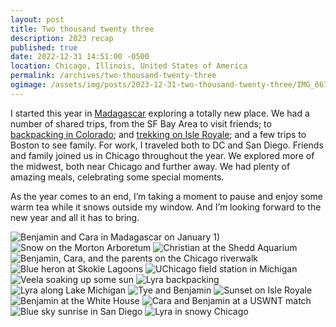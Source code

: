 ```yaml
---
layout: post
title: Two thousand twenty three
description: 2023 recap
published: true
date: 2022-12-31 14:51:00 -0500
location: Chicago, Illinois, United States of America
permalink: /archives/two-thousand-twenty-three
ogimage: /assets/img/posts/2023-12-31-two-thousand-twenty-three/IMG_6676.jpeg
---
```

I started this year in [Madagascar](/archives/madagascar) exploring a totally new place. We had a number of shared trips, from the SF Bay Area to visit friends; to [backpacking in Colorado](/archives/betty-lake); and [trekking on Isle Royale](/archives/isle-royale); and a few trips to Boston to see family. For work, I traveled both to DC and San Diego. Friends and family joined us in Chicago throughout the year. We explored more of the midwest, both near Chicago and further away. We had plenty of amazing meals, celebrating some special moments.

As the year comes to an end, I’m taking a moment to pause and enjoy some warm tea while it snows outside my window. And I’m looking forward to the new year and all it has to bring.

![Benjamin and Cara in Madagascar on January 1)][1]
![Snow on the Morton Arboretum][2]
![Christian at the Shedd Aquarium][3]
![Benjamin, Cara, and the parents on the Chicago riverwalk][4]
![Blue heron at Skokie Lagoons][5]
![UChicago field station in Michigan][6]
![Veela soaking up some sun][7]
![Lyra backpacking][8]
![Lyra along Lake Michigan][9]
![Tye and Benjamin][10]
![Sunset on Isle Royale][11]
![Benjamin at the White House][12]
![Cara and Benjamin at a USWNT match][13]
![Blue sky sunrise in San Diego][14]
![Lyra in snowy Chicago][15]

[1]: /assets/img/posts/2023-12-31-two-thousand-twenty-three/IMG_3107.jpeg
[2]: /assets/img/posts/2023-12-31-two-thousand-twenty-three/IMG_3244.jpeg
[3]: /assets/img/posts/2023-12-31-two-thousand-twenty-three/IMG_3946.jpeg
[4]: /assets/img/posts/2023-12-31-two-thousand-twenty-three/IMG_4062.jpeg
[5]: /assets/img/posts/2023-12-31-two-thousand-twenty-three/IMG_4406.jpeg
[6]: /assets/img/posts/2023-12-31-two-thousand-twenty-three/IMG_4442.jpeg
[7]: /assets/img/posts/2023-12-31-two-thousand-twenty-three/IMG_4490.jpeg
[8]: /assets/img/posts/2023-12-31-two-thousand-twenty-three/IMG_5317.jpeg
[9]: /assets/img/posts/2023-12-31-two-thousand-twenty-three/IMG_6119.jpeg
[10]: /assets/img/posts/2023-12-31-two-thousand-twenty-three/IMG_6139.jpeg
[11]: /assets/img/posts/2023-12-31-two-thousand-twenty-three/IMG_6378.jpeg
[12]: /assets/img/posts/2023-12-31-two-thousand-twenty-three/IMG_6676.jpeg
[13]: /assets/img/posts/2023-12-31-two-thousand-twenty-three/IMG_6741.jpeg
[14]: /assets/img/posts/2023-12-31-two-thousand-twenty-three/IMG_6961.jpeg
[15]: /assets/img/posts/2023-12-31-two-thousand-twenty-three/IMG_7497.jpeg
